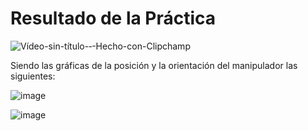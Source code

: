 # Resultado de la Práctica

![Vídeo-sin-título-‐-Hecho-con-Clipchamp](https://github.com/user-attachments/assets/71d4a337-91c4-4844-bd79-321e9ecef75e)

Siendo las gráficas de la posición y la orientación del manipulador las siguientes:

![image](https://github.com/user-attachments/assets/b4592728-c7b6-4c5d-8044-9da9e46f22e6)

![image](https://github.com/user-attachments/assets/68e3c51e-dc90-4d5e-a3e9-e9768ddcae71)
